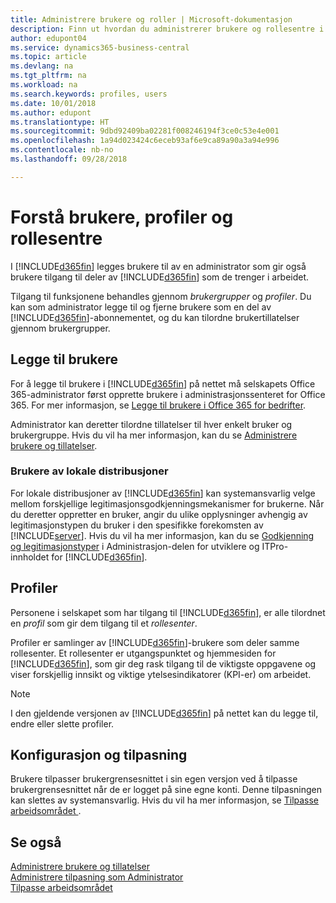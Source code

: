 ```yaml
---
title: Administrere brukere og roller | Microsoft-dokumentasjon
description: Finn ut hvordan du administrerer brukere og rollesentre i Business Central.
author: edupont04
ms.service: dynamics365-business-central
ms.topic: article
ms.devlang: na
ms.tgt_pltfrm: na
ms.workload: na
ms.search.keywords: profiles, users
ms.date: 10/01/2018
ms.author: edupont
ms.translationtype: HT
ms.sourcegitcommit: 9dbd92409ba02281f008246194f3ce0c53e4e001
ms.openlocfilehash: 1a94d023424c6eceb93af6e9ca89a90a3a94e996
ms.contentlocale: nb-no
ms.lasthandoff: 09/28/2018

---
```

# <a name="understanding-users-profiles-and-role-centers"></a>Forstå brukere, profiler og rollesentre

I [!INCLUDE[d365fin](includes/d365fin_md.md)] legges brukere til av en administrator som gir også brukere tilgang til deler av [!INCLUDE[d365fin](includes/d365fin_md.md)] som de trenger i arbeidet.  

Tilgang til funksjonene behandles gjennom *brukergrupper* og *profiler*. Du kan som administrator legge til og fjerne brukere som en del av [!INCLUDE[d365fin](includes/d365fin_md.md)]-abonnementet, og du kan tilordne brukertillatelser gjennom brukergrupper.  

## <a name="adding-users"></a>Legge til brukere

For å legge til brukere i [!INCLUDE[d365fin](includes/d365fin_md.md)] på nettet må selskapets Office 365-administrator først opprette brukere i administrasjonssenteret for Office 365. For mer informasjon, se [Legge til brukere i Office 365 for bedrifter](https://aka.ms/CreateOffice365Users).

Administrator kan deretter tilordne tillatelser til hver enkelt bruker og brukergruppe. Hvis du vil ha mer informasjon, kan du se [Administrere brukere og tillatelser](ui-how-users-permissions.md).  

### <a name="users-of-on-premises-deployments"></a>Brukere av lokale distribusjoner

For lokale distribusjoner av [!INCLUDE[d365fin](includes/d365fin_md.md)] kan systemansvarlig velge mellom forskjellige legitimasjonsgodkjenningsmekanismer for brukerne. Når du deretter oppretter en bruker, angir du ulike opplysninger avhengig av legitimasjonstypen du bruker i den spesifikke forekomsten av [!INCLUDE[server](includes/server.md)]. Hvis du vil ha mer informasjon, kan du se [Godkjenning og legitimasjonstyper](/dynamics365/business-central/dev-itpro/administration/users-credential-types) i Administrasjon-delen for utviklere og ITPro-innholdet for [!INCLUDE[d365fin](includes/d365fin_md.md)].  

## <a name="profiles"></a>Profiler

Personene i selskapet som har tilgang til [!INCLUDE[d365fin](includes/d365fin_md.md)], er alle tilordnet en *profil* som gir dem tilgang til et *rollesenter*.

Profiler er samlinger av [!INCLUDE[d365fin](includes/d365fin_md.md)]-brukere som deler samme rollesenter. Et rollesenter er utgangspunktet og hjemmesiden for [!INCLUDE[d365fin](includes/d365fin_md.md)], som gir deg rask tilgang til de viktigste oppgavene og viser forskjellig innsikt og viktige ytelsesindikatorer (KPI-er) om arbeidet.  

> [!NOTE]  
>  I den gjeldende versjonen av [!INCLUDE[d365fin](includes/d365fin_md.md)] på nettet kan du legge til, endre eller slette profiler.  

## <a name="configuration-and-personalization"></a>Konfigurasjon og tilpasning
<!--The concept of UI customization in [!INCLUDE[d365fin](includes/d365fin_md.md)] is divided in two:  

-   Configuration, performed by the administrator  

-   Personalization, performed by users  

The administrator configures the user interface for multiple users by customizing the user interface for a profile that the users are assigned to.  -->
Brukere tilpasser brukergrensesnittet i sin egen versjon ved å tilpasse brukergrensesnittet når de er logget på sine egne konti. Denne tilpasningen kan slettes av systemansvarlig. Hvis du vil ha mer informasjon, se [Tilpasse arbeidsområdet ](ui-personalization-user.md).  

## <a name="see-also"></a>Se også  
[Administrere brukere og tillatelser](ui-how-users-permissions.md)  
[Administrere tilpasning som Administrator](ui-personalization-manage.md)  
[Tilpasse arbeidsområdet](ui-personalization-user.md)  

